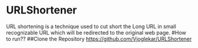 # URLShortener
URL shortening is a technique used to cut short the Long URL in small recognizable URL which will be redirected to the original web page.
#How to run??
##Clone the Repository
https://github.com/Vjoglekar/URLShortener
